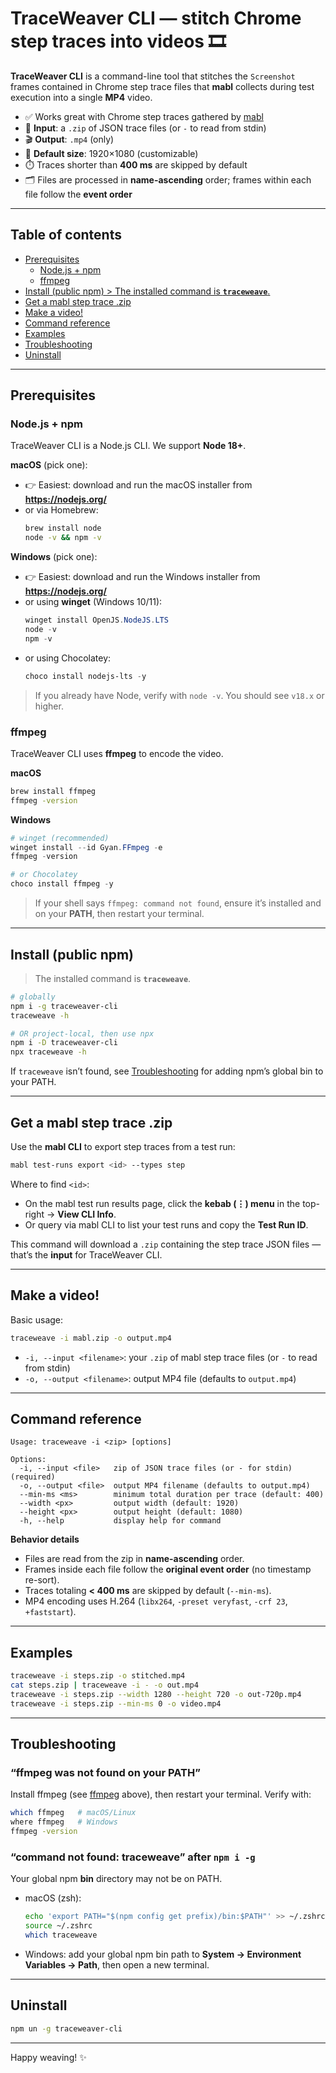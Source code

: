 # TraceWeaver CLI — stitch Chrome step traces into videos 🎞️

**TraceWeaver CLI** is a command-line tool that stitches the `Screenshot` frames contained in Chrome step trace files that **mabl** collects during test execution into a single **MP4** video.

- ✅ Works great with Chrome step traces gathered by [mabl](https://mabl.com)
- 🧩 **Input**: a `.zip` of JSON trace files (or `-` to read from stdin)
- 🎬 **Output**: `.mp4` (only)
- 📐 **Default size**: 1920×1080 (customizable)
- ⏱️ Traces shorter than **400 ms** are skipped by default
- 🗂️ Files are processed in **name-ascending** order; frames within each file follow the **event order**

---

## Table of contents
- [Prerequisites](#prerequisites)
  - [Node.js + npm](#nodejs--npm)
  - [ffmpeg](#ffmpeg)
- [Install (public npm) > The installed command is **`traceweave`**.](#install-public-npm)
- [Get a mabl step trace .zip](#get-a-mabl-step-trace-zip)
- [Make a video!](#make-a-video)
- [Command reference](#command-reference)
- [Examples](#examples)
- [Troubleshooting](#troubleshooting)
- [Uninstall](#uninstall)

---

## Prerequisites

### Node.js + npm
TraceWeaver CLI is a Node.js CLI. We support **Node 18+**.

**macOS** (pick one):
- 👉 Easiest: download and run the macOS installer from **https://nodejs.org/**
- or via Homebrew:
  ```bash
  brew install node
  node -v && npm -v
  ```

**Windows** (pick one):
- 👉 Easiest: download and run the Windows installer from **https://nodejs.org/**
- or using **winget** (Windows 10/11):
  ```powershell
  winget install OpenJS.NodeJS.LTS
  node -v
  npm -v
  ```
- or using Chocolatey:
  ```powershell
  choco install nodejs-lts -y
  ```

> If you already have Node, verify with `node -v`. You should see `v18.x` or higher.

### ffmpeg
TraceWeaver CLI uses **ffmpeg** to encode the video.

**macOS**
```bash
brew install ffmpeg
ffmpeg -version
```

**Windows**
```powershell
# winget (recommended)
winget install --id Gyan.FFmpeg -e
ffmpeg -version

# or Chocolatey
choco install ffmpeg -y
```

> If your shell says `ffmpeg: command not found`, ensure it’s installed and on your **PATH**, then restart your terminal.

---

## Install (public npm)

> The installed command is **`traceweave`**.

```bash
# globally
npm i -g traceweaver-cli
traceweave -h

# OR project-local, then use npx
npm i -D traceweaver-cli
npx traceweave -h
```

If `traceweave` isn’t found, see [Troubleshooting](#troubleshooting) for adding npm’s global bin to your PATH.

---

## Get a mabl step trace .zip
Use the **mabl CLI** to export step traces from a test run:

```bash
mabl test-runs export <id> --types step
```

Where to find `<id>`:
- On the mabl test run results page, click the **kebab (⋮) menu** in the top-right → **View CLI Info**.
- Or query via mabl CLI to list your test runs and copy the **Test Run ID**.

This command will download a `.zip` containing the step trace JSON files — that’s the **input** for TraceWeaver CLI.

---

## Make a video!
Basic usage:

```bash
traceweave -i mabl.zip -o output.mp4
```

- `-i, --input <filename>`: your `.zip` of mabl step trace files (or `-` to read from stdin)
- `-o, --output <filename>`: output MP4 file (defaults to `output.mp4`)

---

## Command reference

```text
Usage: traceweave -i <zip> [options]

Options:
  -i, --input <file>   zip of JSON trace files (or - for stdin)           (required)
  -o, --output <file>  output MP4 filename (defaults to output.mp4)
  --min-ms <ms>        minimum total duration per trace (default: 400)
  --width <px>         output width (default: 1920)
  --height <px>        output height (default: 1080)
  -h, --help           display help for command
```

**Behavior details**
- Files are read from the zip in **name-ascending** order.
- Frames inside each file follow the **original event order** (no timestamp re-sort).
- Traces totaling **< 400 ms** are skipped by default (`--min-ms`).
- MP4 encoding uses H.264 (`libx264`, `-preset veryfast`, `-crf 23`, `+faststart`).

---

## Examples

```bash
traceweave -i steps.zip -o stitched.mp4
cat steps.zip | traceweave -i - -o out.mp4
traceweave -i steps.zip --width 1280 --height 720 -o out-720p.mp4
traceweave -i steps.zip --min-ms 0 -o video.mp4
```

---

## Troubleshooting

### “ffmpeg was not found on your PATH”
Install ffmpeg (see [ffmpeg](#ffmpeg) above), then restart your terminal. Verify with:
```bash
which ffmpeg   # macOS/Linux
where ffmpeg   # Windows
ffmpeg -version
```

### “command not found: traceweave” after `npm i -g`
Your global npm **bin** directory may not be on PATH.
- macOS (zsh):
  ```bash
  echo 'export PATH="$(npm config get prefix)/bin:$PATH"' >> ~/.zshrc
  source ~/.zshrc
  which traceweave
  ```
- Windows: add your global npm bin path to **System → Environment Variables → Path**, then open a new terminal.

---

## Uninstall
```bash
npm un -g traceweaver-cli
```

---

Happy weaving! ✨
